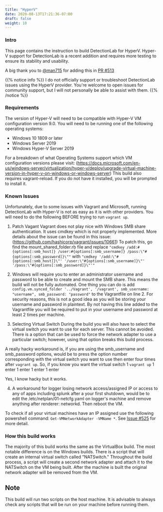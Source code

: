 ```yaml
---
title: "HyperV"
date: 2020-08-13T17:21:36-07:00
draft: false
weight: 10
---
```


### Intro

This page contains the instruction to build DetectionLab for HyperV. 
Hyper-V support for DetectionLab is a recent addition and requires more testing to ensure its stability and usability.  

A big thank you to [@man715](https://github.com/man715) for adding this in [PR #513](https://github.com/clong/DetectionLab/pull/513)

{{% notice info %}}
I do not officially support or troubleshoot DetectionLab issues using the HyperV provider. You're welcome to open issues for community support, but I will not personally be able to assist with them.
{{% /notice %}}

### Requirements 

The version of Hyper-V will need to be compatible with Hyper-V VM configuration version 9.0. 
You will need to be running one of the following operating systems: 
* Windows 10 1809 or later 
* Windows Server 2019 
* Windows Hyper-V Server 2019 

For a breakdown of what Operating Systems support which VM configuration versions please visit: (https://docs.microsoft.com/en-us/windows-server/virtualization/hyper-v/deploy/upgrade-virtual-machine-version-in-hyper-v-on-windows-or-windows-server) 
This build also requires vagrant-reload. If you do not have it installed, you will be prompted to install it.  

### Known Issues

Unfortunately, due to some issues with Vagrant and Microsoft, running DetectionLab with Hyper-V is not as easy as it is with other providers. You will need to do the following BEFORE trying to run `vagrant up`. 
1) Patch Vagant 
Vagrant does not play nice with Windows SMB share authentication. It uses cmdkey which is not properly implemented. More details about the issue can be found in this issue:(https://github.com/hashicorp/vagrant/issues/10661) 
To patch this, go find the mount_shared_folder.rb file and replace `"cmdkey /add:#{options[:smb_host]} /user:#{options[:smb_username]} /pass:\"#{options[:smb_password]}\""` with `"cmdkey '/add:\"#{options[:smb_host]}\"' '/user:\"#{options[:smb_username]}\"' '/pass:\"#{options[:smb_password]}\"'"` 

2) Windows will require you to enter an administrator username and password to be able to create and mount the SMB share. 
This means the build will not be fully automated. One thing you can do is add `config.vm.synced_folder '../Vagrant', '/vagrant', smb_username: "username", smb_password: "password"` to the Vagrantfile on line 2. For security reasons, this is not a good idea as you will be storing your username and password in plaintext. 
By not having this line added to the Vagrantfile you will be required to put in your username and password at least 2 times per machine.  

3) Selecting Virtual Switch 
During the build you will also have to select the virtual switch you want to use for each server. This cannot be avoided. There is a option that can be used to force the network adapter to use a particular switch; however, using that option breaks this build process.  

A really hacky workaround is, if you are using the smb_username and smb_password options, would be to press the option number corresponding with the virtual switch you want to use then enter four times after `vagrant up`. So, if you know you want the virtual switch 1 `vagrant up` 1 enter 1 enter 1 enter 1 enter 

Yes, I know hacky but it works.  

4) A workaround for logger losing network access/assigned IP or access to any of apps including splunk after a your first shutdown, would be to edit the /etc/netplan/01-netcfg.yaml on logger's machine and remove anything after renderer: networkd. Then reboot the VM.

To check if all your virtual machines have an IP assigned use the following powershell command: `Get-VMNetworkAdapter -VMName *`. See [Issue #525](https://github.com/clong/DetectionLab/issues/525) for more detail.

### How this build works 

The majority of this build works the same as the VirtualBox build. The most notable difference is on the Windows builds. There is a script that will create an internal virtual switch called "NATSwitch." Throughout the build process, a script will create a second network adapter and attach it to the NATSwitch on the VM being built. After the machine is built the original network adapter will be removed from the VM.  

## Note 

This build will run two scripts on the host machine. It is advisable to always check any scripts that will be run on your machine before running them. 
